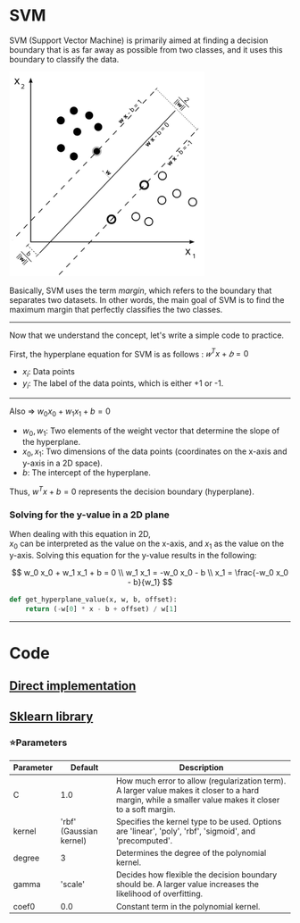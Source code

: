 # SVM
SVM (Support Vector Machine) is primarily aimed at finding a decision boundary that is as far away as possible from two classes, and it uses this boundary to classify the data.

<img src = "./images/svm.png" width = 350></img>

Basically, SVM uses the term *margin*, which refers to the boundary that separates two datasets. In other words, the main goal of SVM is to find the maximum margin that perfectly classifies the two classes.

---

Now that we understand the concept, let's write a simple code to practice.

First, the hyperplane equation for SVM is as follows : $𝑤^T x + 𝑏 = 0$  
+ $x_i$: Data points   
+ $y_i$: The label of the data points, which is either +1 or -1.

---

Also => $w_0 x_0 + w_1 x_1 + b = 0$  

- $w_0, w_1$: Two elements of the weight vector that determine the slope of the hyperplane.
- $x_0, x_1$: Two dimensions of the data points (coordinates on the x-axis and y-axis in a 2D space).
- $b$: The intercept of the hyperplane.

Thus, $w^T x + b = 0$ represents the decision boundary (hyperplane).

### Solving for the y-value in a 2D plane
When dealing with this equation in 2D,  
$x_0$ can be interpreted as the value on the x-axis, and $x_1$ as the value on the y-axis. Solving this equation for the y-value results in the following:

$$
w_0 x_0 + w_1 x_1 + b = 0 \\
w_1 x_1 = -w_0 x_0 - b \\
x_1 = \frac{-w_0 x_0 - b}{w_1}
$$

```python
def get_hyperplane_value(x, w, b, offset):
    return (-w[0] * x - b + offset) / w[1]
```

---

# Code
## [Direct implementation](https://github.com/TCK2001/Machine_Learning/blob/main/Logistic_Regression/svm.py) 
## [Sklearn library](https://github.com/TCK2001/Machine_Learning/blob/main/Logistic_Regression/svm_sklearn.py)
### ⭐Parameters
| Parameter | Default | Description |
|-----------|---------|-------------|
| C         | 1.0     | How much error to allow (regularization term). A larger value makes it closer to a hard margin, while a smaller value makes it closer to a soft margin. |
| kernel    | 'rbf' (Gaussian kernel) | Specifies the kernel type to be used. Options are 'linear', 'poly', 'rbf', 'sigmoid', and 'precomputed'. |
| degree    | 3       | Determines the degree of the polynomial kernel. |
| gamma     | 'scale' | Decides how flexible the decision boundary should be. A larger value increases the likelihood of overfitting. |
| coef0     | 0.0     | Constant term in the polynomial kernel. |

